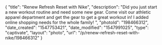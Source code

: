 {
    "title": "Renew Refresh Reset with Nike",
    "description": "Did you just start a new workout routine and need some new gear. Come visit our athletic apparel department and get the gear to get a great workout in! I added online shopping needs for the whole family! ",
    "photoId": "198466312",
    "date_created": "1547753421",
    "date_modified": "1547991025",
    "type": "captivate",
    "layout": "photo",
    "url": "\/p\/renew-refresh-reset-with-nike\/198466312"
}